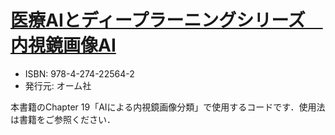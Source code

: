 # [医療AIとディープラーニングシリーズ 内視鏡画像AI](https://www.ohmsha.co.jp/book/9784274225642/)
- ISBN: 978-4-274-22564-2
- 発行元: オーム社

本書籍のChapter 19「AIによる内視鏡画像分類」で使用するコードです．使用法は書籍をご参照ください．

